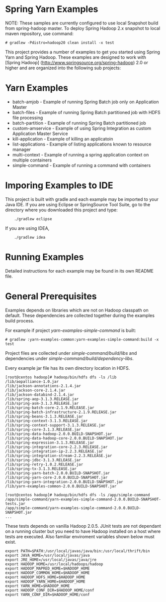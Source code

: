 Spring Yarn Examples
====================

NOTE: These samples are currently configured to use local Snapshot build
from spring-hadoop master.
To deploy Spring Hadoop 2.x snapshot to local maven repository, use command:
```
# gradlew -Pdistro=hadoop20 clean install -x test
```

This project provides a number of examples to get you started using Spring Yarn and Spring Hadoop. These examples are designed to work with [Spring Hadoop] (http://www.springsource.org/spring-hadoop) 2.0 or higher and are organized into the following sub projects:

# Yarn Examples

* batch-amjob - Example of running Spring Batch job only on Application Master
* batch-files - Example of running Spring Batch partitioned job with HDFS file processing
* batch-partition - Example of running Spring Batch partitioned job
* custom-amservice - Example of using Spring Integration as custom Application Master Service
* kill-application - Example of killing an applicatoin
* list-applications - Example of listing applications known to resource manager
* multi-context - Example of running a spring application context on multiple containers
* simple-command - Example of running a command with containers

# Imporing Examples to IDE

This project is built with gradle and each example may be imported to your Java IDE. If you are using Eclipse or SpringSource Tool Suite, go to the directory where you downloaded this project and type:

        ./gradlew eclipse

If you are using IDEA, 

        ./gradlew idea

# Running Examples 

Detailed instructions for each example may be found in its own README file.

# General Prerequisites

Examples depends on libraries which are not on Hadoop classpath
on default. These dependencies are collected together during the
examples build process.

For example if project  *yarn-examples-simple-command* is built:
```
# gradlew :yarn-examples-common:yarn-examples-simple-command:build -x test
```
Project files are collected under *simple-command/build/libs* and dependencies
under *simple-command/build/dependency-libs*.

Every example jar file  has its own directory location in HDFS.

```
[root@centos hadoop]# hadoop/bin/hdfs dfs -ls /lib
/lib/aopalliance-1.0.jar
/lib/jackson-annotations-2.1.4.jar
/lib/jackson-core-2.1.4.jar
/lib/jackson-databind-2.1.4.jar
/lib/spring-aop-3.1.3.RELEASE.jar
/lib/spring-asm-3.1.3.RELEASE.jar
/lib/spring-batch-core-2.1.9.RELEASE.jar
/lib/spring-batch-infrastructure-2.1.9.RELEASE.jar
/lib/spring-beans-3.1.3.RELEASE.jar
/lib/spring-context-3.1.3.RELEASE.jar
/lib/spring-context-support-3.1.3.RELEASE.jar
/lib/spring-core-3.1.3.RELEASE.jar
/lib/spring-data-hadoop-2.0.0.BUILD-SNAPSHOT.jar
/lib/spring-data-hadoop-core-2.0.0.BUILD-SNAPSHOT.jar
/lib/spring-expression-3.1.3.RELEASE.jar
/lib/spring-integration-core-2.2.3.RELEASE.jar
/lib/spring-integration-ip-2.2.3.RELEASE.jar
/lib/spring-integration-stream-2.2.3.RELEASE.jar
/lib/spring-jdbc-3.1.3.RELEASE.jar
/lib/spring-retry-1.0.2.RELEASE.jar
/lib/spring-tx-3.1.3.RELEASE.jar
/lib/spring-yarn-batch-2.0.0.BUILD-SNAPSHOT.jar
/lib/spring-yarn-core-2.0.0.BUILD-SNAPSHOT.jar
/lib/spring-yarn-integration-2.0.0.BUILD-SNAPSHOT.jar
/lib/yarn-examples-common-2.0.0.BUILD-SNAPSHOT.jar

[root@centos hadoop]# hadoop/bin/hdfs dfs -ls /app/simple-command
/app/simple-command/yarn-examples-simple-command-2.0.0.BUILD-SNAPSHOT-tests.jar
/app/simple-command/yarn-examples-simple-command-2.0.0.BUILD-SNAPSHOT.jar
...
```

These tests depends on vanilla Hadoop 2.0.5. JUnit tests are not
dependant on a running cluster but you need to have Hadoop installed
on a host where tests are executed. Also familiar enviroment variables
shown below must exist.
```
export PATH=$PATH:/usr/local/javas/java/bin:/usr/local/thrift/bin
export JAVA_HOME=/usr/local/javas/java
export JRE_HOME=/usr/local/javas/java/jre
export HADOOP_HOME=/usr/local/hadoops/hadoop
export HADOOP_MAPRED_HOME=$HADOOP_HOME
export HADOOP_COMMON_HOME=$HADOOP_HOME
export HADOOP_HDFS_HOME=$HADOOP_HOME
export HADOOP_YARN_HOME=$HADOOP_HOME
export YARN_HOME=$HADOOP_HOME
export HADOOP_CONF_DIR=$HADOOP_HOME/conf
export YARN_CONF_DIR=$HADOOP_HOME/conf
```
